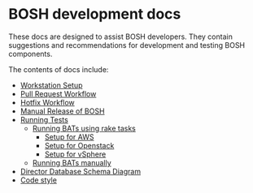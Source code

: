 # BOSH development docs

These docs are designed to assist BOSH developers. They contain suggestions and recommendations for development and testing BOSH components.

The contents of docs include:

* [Workstation Setup](workstation_setup.md)
* [Pull Request Workflow](pull_request_workflow.md)
* [Hotfix Workflow](hotfix_workflow.md)
* [Manual Release of BOSH](manual_bosh_release_workflow.md)
* [Running Tests](running_tests.md)
	* [Running BATs using rake tasks](running_bats_using_rake_tasks.md)
		* [Setup for AWS](running_bats_rake_task_against_aws.md)
		* [Setup for Openstack](running_bats_rake_task_against_openstack.md)
		* [Setup for vSphere](running_bats_rake_task_against_vsphere.md)
	* [Running BATs manually](running_bats_manually.md)
* [Director Database Schema Diagram](director_schema/README.md)
* [Code style](code_style.md)

